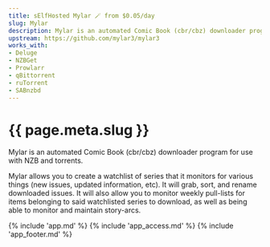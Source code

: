 ```yaml
---
title: sElfHosted Mylar 🪄 from $0.05/day
slug: Mylar
description: Mylar is an automated Comic Book (cbr/cbz) downloader program for use with NZB and torrents
upstream: https://github.com/mylar3/mylar3
works_with:
- Deluge
- NZBGet
- Prowlarr
- qBittorrent
- ruTorrent
- SABnzbd
---
```


# {{ page.meta.slug }}

Mylar is an automated Comic Book (cbr/cbz) downloader program for use with NZB and torrents.

Mylar allows you to create a watchlist of series that it monitors for various things (new issues, updated information, etc). It will grab, sort, and rename downloaded issues. It will also allow you to monitor weekly pull-lists for items belonging to said watchlisted series to download, as well as being able to monitor and maintain story-arcs.

{% include 'app.md' %}
{% include 'app_access.md' %}
{% include 'app_footer.md' %}

